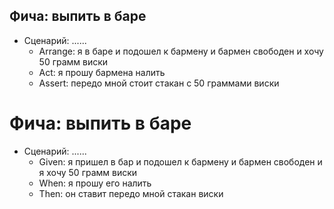 ## Фича: выпить в баре
* Сценарий: ......
    * Arrange: я в баре
                  и подошел к бармену
                  и бармен свободен
                  и хочу 50 грамм виски
    * Act: я прошу бармена налить
    * Assert: передо мной стоит стакан с 50 граммами виски



# Фича: выпить в баре
* Сценарий: ......
    * Given: я пришел в бар 
                и подошел к бармену 
                и бармен свободен
                и я хочу 50 грамм виски
    * When: я прошу его налить
    * Then: он ставит передо мной стакан виски        

